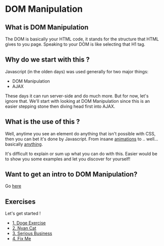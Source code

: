 # DOM Manipulation

## What is DOM Manipulation

The DOM is basically your HTML code, it stands for the structure that HTML gives to you page.
Speaking to your DOM is like selecting that H1 tag.


## Why do we start with this ? 

Javascript (in the olden days) was used generally for two major things:
- DOM Manipulation
- AJAX

These days it can run server-side and do much more. But for now, let's ignore that.
We'll start with looking at DOM Manipulation since this is an easier stepping stone then diving head first into AJAX.


## What is the use of this ?

Well, anytime you see an element do anything that isn't possible with CSS, then you can bet it's done by Javascript.
From insane [animations](https://vincentgarreau.com/particles.js/) to .. well... basically [anything](https://plainjs.com/javascript/plugins/).

It's difficult to explain or sum up what you can do with this. Easier would be to show you some examples and let you discover for yourself!

## Want to get an intro to DOM Manipulation?

Go [here](0.Intro.md)

## Exercises
Let's get started !

- [1. Doge Exercise](1.Doge-JS-Start.md)
- [2. Nyan Cat](2.Nyan-Cat.md)
- [3. Serious Business](3.Serious-Business.md)
- [4. Fix Me](4.Fix-Me.md)
